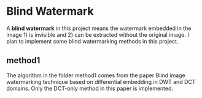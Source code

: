 # Blind Watermark

A **blind watermark** in this project means the watermark embedded in the image 1) is invisible and 2) can be extracted without the original image. I plan to implement some blind watermarking methods in this project.

## method1

The algorithm in the folder method1 comes from the paper Blind image watermarking technique based on differential embedding in DWT and DCT domains. Only the DCT-only method in this paper is implemented.

